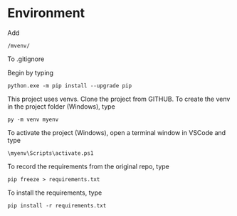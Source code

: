 # Environment
Add 
```
/mvenv/
```
To .gitignore

Begin by typing
```
python.exe -m pip install --upgrade pip
``` 

This project uses venvs. 
Clone the project from GITHUB.
To create the venv in the project folder (Windows), type

```
py -m venv myenv
```
To activate the project (Windows), open a terminal window in VSCode and type

```
\myenv\Scripts\activate.ps1
```

To record the requirements from the original repo, type 
```
pip freeze > requirements.txt
```
To install the requirements, type 
```
pip install -r requirements.txt
```